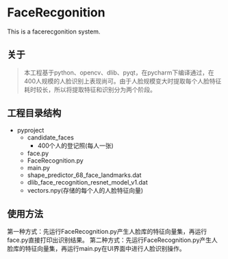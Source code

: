 # FaceRecgonition
This is a facerecgonition system.

## 关于
>本工程基于python、opencv、dlib、pyqt，在pycharm下编译通过，在400人规模的人脸识别上表现尚可。由于人脸规模变大时提取每个人脸特征耗时较长，所以将提取特征和识别分为两个阶段。

## 工程目录结构
* pyproject
	* candidate_faces
		* 400个人的登记照(每人一张)
	* face.py
	* FaceRecognition.py
	* main.py
	* shape_predictor_68_face_landmarks.dat
	* dlib_face_recognition_resnet_model_v1.dat
	* vectors.npy(存储的每个人的人脸特征向量)

## 使用方法
第一种方式：先运行FaceRecognition.py产生人脸库的特征向量集，再运行face.py直接打印出识别结果。
第二种方式：先运行FaceRecognition.py产生人脸库的特征向量集，再运行main.py在UI界面中进行人脸识别操作。
